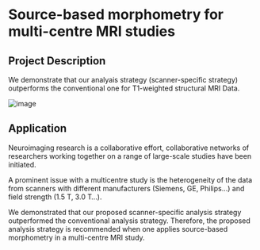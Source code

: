 # Source-based morphometry for multi-centre MRI studies
## Project Description

We demonstrate that our analyais strategy (scanner-specific strategy) outperforms the conventional one for T1-weighted structural MRI Data. 

![image](resources/flowchart.bmp)

## Application 

Neuroimaging research is a collaborative effort, collaborative networks of researchers working together on a range of large-scale studies have been initiated.

A prominent issue with a multicentre study is the heterogeneity of the data from scanners with different manufacturers (Siemens, GE, Philips…) and field strength (1.5 T, 3.0 T…).

We demonstrated that our proposed scanner-specific analysis strategy outperformed the conventional analysis strategy. Therefore, the proposed analysis strategy is recommended when one applies source-based morphometry in a multi-centre MRI study.

